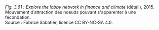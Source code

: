 *Fig. 3.61 :* *Explore the lobby network in finance and climate* (détail), 2015. Mouvement d’attraction des noeuds pouvant s'apparenter à une fécondation.  
Source : Fabrice Sabatier, licence CC BY-NC-SA 4.0.